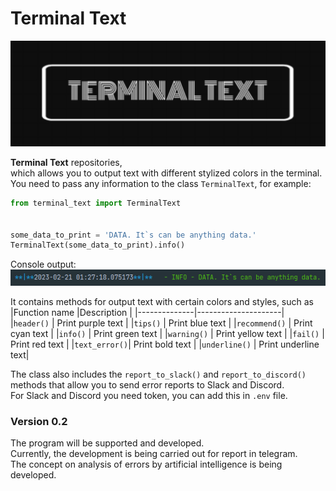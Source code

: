 # Terminal Text

![logo](https://github.com/bazzzaka/terminal_text/blob/main/img.png)

**Terminal Text** repositories,   
which allows you to output text with different stylized colors in the terminal.   
You need to pass any information to the class `TerminalText`, for example:  
```python
from terminal_text import TerminalText


some_data_to_print = 'DATA. It`s can be anything data.'
TerminalText(some_data_to_print).info()
```  
Console output:
![logo](https://github.com/bazzzaka/terminal_text/blob/main/example.png)

It contains methods for output text with certain colors and styles, such as   
|Function name |Description          |
|--------------|---------------------|
|`header()`    | Print purple text   |
|`tips()`      | Print blue text     |
|`recommend()` | Print cyan text     |
|`info()`      | Print green text    |
|`warning()`   | Print yellow text   |
|`fail()`      | Print red text      |
|`text_error()`| Print bold text     |
|`underline()` | Print underline text|
  

The class also includes the `report_to_slack()` and `report_to_discord()`   
methods that allow you to send error reports to Slack and Discord.   
For Slack and Discord you need token, you can add this in `.env` file.  

### Version 0.2
The program will be supported and developed.   
Currently, the development is being carried out for report in telegram.  
The concept on analysis of errors by artificial intelligence is being developed.
  

